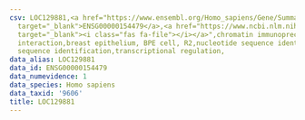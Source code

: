 ```yaml
---
csv: LOC129881,<a href="https://www.ensembl.org/Homo_sapiens/Gene/Summary?db=core;g=ENSG00000154479"
  target="_blank">ENSG00000154479</a>,<a href="https://www.ncbi.nlm.nih.gov/pubmed/22863008"
  target="_blank"><i class="fas fa-file"></i></a>",chromatin immunoprecipitation assay,direct
  interaction,breast epithelium, BPE cell, R2,nucleotide sequence identification,nucleotide
  sequence identification,transcriptional regulation,
data_alias: LOC129881
data_id: ENSG00000154479
data_numevidence: 1
data_species: Homo sapiens
data_taxid: '9606'
title: LOC129881
---
```


